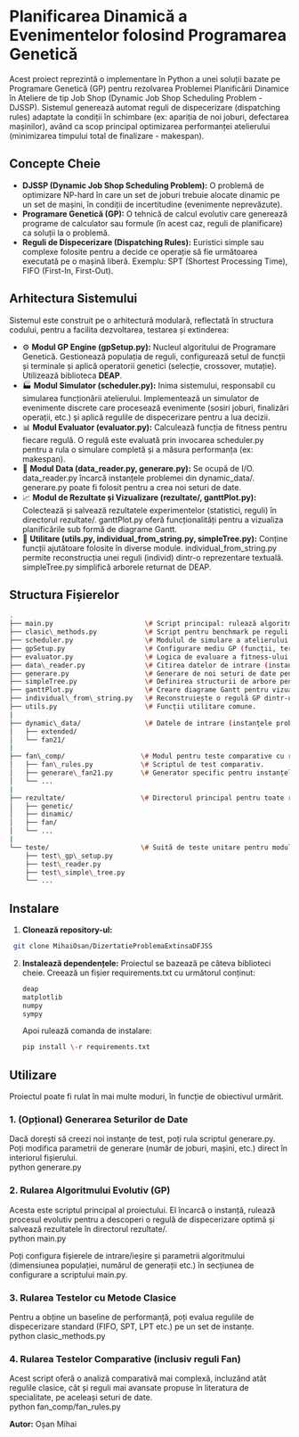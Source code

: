 # **Planificarea Dinamică a Evenimentelor folosind Programarea Genetică**

Acest proiect reprezintă o implementare în Python a unei soluții bazate pe Programare Genetică (GP) pentru rezolvarea Problemei Planificării Dinamice în Ateliere de tip Job Shop (Dynamic Job Shop Scheduling Problem \- DJSSP). Sistemul generează automat reguli de dispecerizare (dispatching rules) adaptate la condiții în schimbare (ex: apariția de noi joburi, defectarea mașinilor), având ca scop principal optimizarea performanței atelierului (minimizarea timpului total de finalizare \- makespan).

## **Concepte Cheie**

* **DJSSP (Dynamic Job Shop Scheduling Problem):** O problemă de optimizare NP-hard în care un set de joburi trebuie alocate dinamic pe un set de mașini, în condiții de incertitudine (evenimente neprevăzute).  
* **Programare Genetică (GP):** O tehnică de calcul evolutiv care generează programe de calculator sau formule (în acest caz, reguli de planificare) ca soluții la o problemă.  
* **Reguli de Dispecerizare (Dispatching Rules):** Euristici simple sau complexe folosite pentru a decide ce operație să fie următoarea executată pe o mașină liberă. Exemplu: SPT (Shortest Processing Time), FIFO (First-In, First-Out).

## **Arhitectura Sistemului**

Sistemul este construit pe o arhitectură modulară, reflectată în structura codului, pentru a facilita dezvoltarea, testarea și extinderea:

* ⚙️ **Modul GP Engine (gpSetup.py):** Nucleul algoritului de Programare Genetică. Gestionează populația de reguli, configurează setul de funcții și terminale și aplică operatorii genetici (selecție, crossover, mutație). Utilizează biblioteca **DEAP**.  
* 🏭 **Modul Simulator (scheduler.py):** Inima sistemului, responsabil cu simularea funcționării atelierului. Implementează un simulator de evenimente discrete care procesează evenimente (sosiri joburi, finalizări operații, etc.) și aplică regulile de dispecerizare pentru a lua decizii.  
* 📊 **Modul Evaluator (evaluator.py):** Calculează funcția de fitness pentru fiecare regulă. O regulă este evaluată prin invocarea scheduler.py pentru a rula o simulare completă și a măsura performanța (ex: makespan).  
* 📂 **Modul Data (data\_reader.py, generare.py):** Se ocupă de I/O. data\_reader.py încarcă instanțele problemei din dynamic\_data/. generare.py poate fi folosit pentru a crea noi seturi de date.  
* 📈 **Modul de Rezultate și Vizualizare (rezultate/, ganttPlot.py):** Colectează și salvează rezultatele experimentelor (statistici, reguli) în directorul rezultate/. ganttPlot.py oferă funcționalități pentru a vizualiza planificările sub formă de diagrame Gantt.  
* 🔧 **Utilitare (utils.py, individual\_from\_string.py, simpleTree.py):** Conține funcții ajutătoare folosite în diverse module. individual\_from\_string.py permite reconstrucția unei reguli (individ) dintr-o reprezentare textuală. simpleTree.py simplifică arborele returnat de DEAP.

## **Structura Fișierelor**
```bash
.  
├── main.py                       \# Script principal: rulează algoritmul evolutiv GP.  
├── clasic\_methods.py            \# Script pentru benchmark pe reguli clasice (SPT, FIFO).  
├── scheduler.py                  \# Modulul de simulare a atelierului (motorul principal).  
├── gpSetup.py                    \# Configurare mediu GP (funcții, terminale, operatori).  
├── evaluator.py                  \# Logica de evaluare a fitness-ului indivizilor.  
├── data\_reader.py               \# Citirea datelor de intrare (instanțe .json).  
├── generare.py                   \# Generare de noi seturi de date pentru experimente.  
├── simpleTree.py                 \# Definirea structurii de arbore pentru regulile GP.  
├── ganttPlot.py                  \# Creare diagrame Gantt pentru vizualizarea planificării.  
├── individual\_from\_string.py   \# Reconstruiește o regulă GP dintr-un string.  
├── utils.py                      \# Funcții utilitare comune.  
|  
├── dynamic\_data/                \# Datele de intrare (instanțele problemei).  
│   ├── extended/  
│   └── fan21/  
|  
├── fan\_comp/                   \# Modul pentru teste comparative cu reguli din literatura de specialitate.  
│   ├── fan\_rules.py            \# Scriptul de test comparativ.  
│   ├── generare\_fan21.py       \# Generator specific pentru instanțele Fan21.  
│   └── ...  
|  
├── rezultate/                   \# Directorul principal pentru toate rezultatele generate.  
│   ├── genetic/  
│   ├── dinamic/  
│   ├── fan/  
│   └── ...  
|  
└── teste/                       \# Suită de teste unitare pentru modulele cheie.  
    ├── test\_gp\_setup.py  
    ├── test\_reader.py  
    ├── test\_simple\_tree.py  
    └── ...
```
## **Instalare**

1. **Clonează repository-ul:**
  ```bash
   git clone MihaiOsan/DizertatieProblemaExtinsaDFJSS
```

2. **Instalează dependențele:** Proiectul se bazează pe câteva biblioteci cheie. Creează un fișier requirements.txt cu următorul conținut:
   ```bash
   deap
   matplotlib
   numpy
   sympy 
   ```

   Apoi rulează comanda de instalare:
   ```bash
   pip install \-r requirements.txt
   ```

## **Utilizare**

Proiectul poate fi rulat în mai multe moduri, în funcție de obiectivul urmărit.

### **1\. (Opțional) Generarea Seturilor de Date**

Dacă dorești să creezi noi instanțe de test, poți rula scriptul generare.py. Poți modifica parametrii de generare (număr de joburi, mașini, etc.) direct în interiorul fișierului.  
python generare.py

### **2\. Rularea Algoritmului Evolutiv (GP)**

Acesta este scriptul principal al proiectului. El încarcă o instanță, rulează procesul evolutiv pentru a descoperi o regulă de dispecerizare optimă și salvează rezultatele în directorul rezultate/.  
python main.py

Poți configura fișierele de intrare/ieșire și parametrii algoritmului (dimensiunea populației, numărul de generații etc.) în secțiunea de configurare a scriptului main.py.

### **3\. Rularea Testelor cu Metode Clasice**

Pentru a obține un baseline de performanță, poți evalua regulile de dispecerizare standard (FIFO, SPT, LPT etc.) pe un set de instanțe.  
python clasic\_methods.py

### **4\. Rularea Testelor Comparative (inclusiv reguli Fan)**

Acest script oferă o analiză comparativă mai complexă, incluzând atât regulile clasice, cât și reguli mai avansate propuse în literatura de specialitate, pe aceleași seturi de date.  
python fan\_comp/fan\_rules.py

**Autor:** Oșan Mihai
